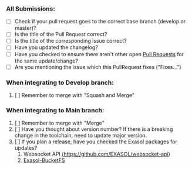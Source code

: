 ### All Submissions:

* [ ] Check if your pull request goes to the correct base branch (develop or master)?
* [ ] Is the title of the Pull Request correct?
* [ ] Is the title of the corresponding issue correct?
* [ ] Have you updated the changelog?
* [ ] Have you checked to ensure there aren't other open [Pull Requests](../../../../pulls) for the same update/change? <!-- markdown-link-check-disable-line --> 
* [ ] Are you mentioning the issue which this PullRequest fixes ("Fixes...")

<!-- You can erase any parts of this template not applicable to your Pull Request. -->

### When integrating to Develop branch:

1. [ ] Remember to merge with "Squash and Merge"

### When integrating to Main branch:

1. [ ] Remember to merge with "Merge"
2. [ ] Have you thought about version number? If there is a breaking change in the toolchain, need to update major version.
3. [ ] If you plan a release, have you checked the Exasol packages for updates?
   1. Websocket API (https://github.com/EXASOL/websocket-api)
   2. [Exasol-BucketFS](https://pypi.org/project/exasol-bucketfs/)
